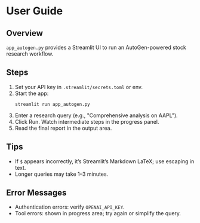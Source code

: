 # User Guide

## Overview
`app_autogen.py` provides a Streamlit UI to run an AutoGen-powered stock research workflow.

## Steps
1. Set your API key in `.streamlit/secrets.toml` or env.
2. Start the app:
   ```
   streamlit run app_autogen.py
   ```
3. Enter a research query (e.g., "Comprehensive analysis on AAPL").
4. Click Run. Watch intermediate steps in the progress panel.
5. Read the final report in the output area.

## Tips
- If `$` appears incorrectly, it’s Streamlit’s Markdown LaTeX; use escaping in text.
- Longer queries may take 1–3 minutes.

## Error Messages
- Authentication errors: verify `OPENAI_API_KEY`.
- Tool errors: shown in progress area; try again or simplify the query.
